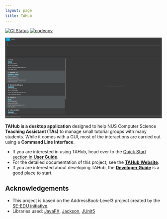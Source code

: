 ```yaml
---
layout: page
title: TAHub
---
```


[![CI Status](https://github.com/AY2526S1-CS2103T-T16-2/tp/actions/workflows/gradle.yml/badge.svg)](https://github.com/AY2526S1-CS2103T-T16-2/tp/actions)
[![codecov](https://codecov.io/gh/AY2526S1-CS2103T-T16-2/tp/graph/badge.svg?token=5H3SWOES1L)](https://codecov.io/gh/AY2526S1-CS2103T-T16-2/tp)

![Ui](/docs/images/Ui.png)


**TAHub is a desktop application** designed to help NUS Computer Science **Teaching Assistant (TAs)** to manage small tutorial groups with many students. While it comes with a GUI, most of the interactions are carried out using a **Command Line Interface**.
* If you are interested in using TAHub, head over to the [Quick Start section in **User Guide**](https://ay2526s1-cs2103t-t16-2.github.io/tp/UserGuide.html#quick-start).
* For the detailed documentation of this project, see the **[TAHub Website](https://ay2526s1-cs2103t-t16-2.github.io/tp/)**.
* If you are interested about developing TAHub, the **[Developer Guide](https://ay2526s1-cs2103t-t16-2.github.io/tp/DeveloperGuide.html)** is a good place to start.

## Acknowledgements
* This project is based on the AddressBook-Level3 project created by the [SE-EDU initiative](https://se-education.org).
* Libraries used: [JavaFX](https://openjfx.io/), [Jackson](https://github.com/FasterXML/jackson), [JUnit5](https://github.com/junit-team/junit5)